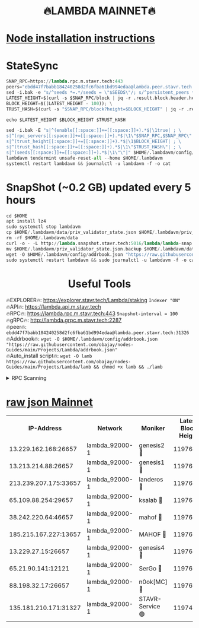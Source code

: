 <h1 align="center"> 🔥LAMBDA MAINNET🔥</h1>


[Node installation instructions](https://github.com/obajay/nodes-Guides/tree/main/Projects/Lambda)
=


# StateSync
```python
SNAP_RPC=https://lambda.rpc.m.stavr.tech:443
peers="ebdd47f7babb184240258d2fc6fba61bd994edaa@lambda.peer.stavr.tech:31326" 
sed -i.bak -e "s/^seeds *=.*/seeds = \"$SEEDS\"/; s/^persistent_peers *=.*/persistent_peers = \"$PEERS\"/" $HOME/.lambdavm/config/config.toml
LATEST_HEIGHT=$(curl -s $SNAP_RPC/block | jq -r .result.block.header.height); \
BLOCK_HEIGHT=$((LATEST_HEIGHT - 100)); \
TRUST_HASH=$(curl -s "$SNAP_RPC/block?height=$BLOCK_HEIGHT" | jq -r .result.block_id.hash)

echo $LATEST_HEIGHT $BLOCK_HEIGHT $TRUST_HASH

sed -i.bak -E "s|^(enable[[:space:]]+=[[:space:]]+).*$|\1true| ; \
s|^(rpc_servers[[:space:]]+=[[:space:]]+).*$|\1\"$SNAP_RPC,$SNAP_RPC\"| ; \
s|^(trust_height[[:space:]]+=[[:space:]]+).*$|\1$BLOCK_HEIGHT| ; \
s|^(trust_hash[[:space:]]+=[[:space:]]+).*$|\1\"$TRUST_HASH\"| ; \
s|^(seeds[[:space:]]+=[[:space:]]+).*$|\1\"\"|" $HOME/.lambdavm/config/config.toml
lambdavm tendermint unsafe-reset-all --home $HOME/.lambdavm
systemctl restart lambdavm && journalctl -u lambdavm -f -o cat

```
# SnapShot (~0.2 GB) updated every 5 hours
```python
cd $HOME
apt install lz4
sudo systemctl stop lambdavm
cp $HOME/.lambdavm/data/priv_validator_state.json $HOME/.lambdavm/priv_validator_state.json.backup
rm -rf $HOME/.lambdavm/data
curl -o - -L http://lambda.snapshot.stavr.tech:5016/lambda/lambda-snap.tar.lz4 | lz4 -c -d - | tar -x -C $HOME/.lambdavm --strip-components 2
mv $HOME/.lambdavm/priv_validator_state.json.backup $HOME/.lambdavm/data/priv_validator_state.json
wget -O $HOME/.lambdavm/config/addrbook.json "https://raw.githubusercontent.com/obajay/nodes-Guides/main/Projects/Lambda/addrbook.json"
sudo systemctl restart lambdavm && sudo journalctl -u lambdavm -f -o cat
```
 <h1 align="center"> Useful Tools</h1>

🔥EXPLORER🔥:      https://explorer.stavr.tech/Lambda/staking	        `Indexer "ON"` \
🔥API🔥: 			 		 https://lambda.api.m.stavr.tech \
🔥RPC🔥:           https://lambda.rpc.m.stavr.tech:443	              `Snapshot-interval = 100` \
🔥gRPC🔥:          http://lambda.grpc.m.stavr.tech:2287 \
🔥peer🔥:					 `ebdd47f7babb184240258d2fc6fba61bd994edaa@lambda.peer.stavr.tech:31326` \
🔥Addrbook🔥:    ```wget -O $HOME/.lambdavm/config/addrbook.json "https://raw.githubusercontent.com/obajay/nodes-Guides/main/Projects/Lambda/addrbook.json"``` \
🔥Auto_install script🔥: ```wget -O lamb https://raw.githubusercontent.com/obajay/nodes-Guides/main/Projects/Lambda/lamb && chmod +x lamb && ./lamb```


<details>
<summary>RPC Scanning</summary>

<h2 align="center"> We scan nodes in real time every 4 hours. And we provide the final result of RPC endpoints.
We cannot influence the operation of these nodes in any way. </h2>


```python
If Voting Power is higher than 0 --> then the Node is a validator of the network and may be subject to attack and be a potential threat to the chain.
```
```python
We marked such validators with a red symbol
```

</details>

[raw json Mainnet](https://rpc-check.lambm.stavr.tech/lambm/rpc-lambm-result.json)
=


<table><tr><th>IP-Address</th><th>Network</th><th>Moniker</th><th>Latest Block Height</th><th>Earliest Block Height</th><th>Catching Up</th><th>Tx Index</th><th>Voting Power</th><th>Scan Time</th></tr><tr><td>13.229.162.168:26657</td><td>lambda_92000-1</td><td>genesis2 🔴</td><td>11976069</td><td>1</td><td>False</td><td>on</td><td>15416734</td><td>2024-03-01T11:33:32.879770410UTC</td></tr><tr><td>13.213.214.88:26657</td><td>lambda_92000-1</td><td>genesis1 🔴</td><td>11976071</td><td>1</td><td>False</td><td>on</td><td>737835</td><td>2024-03-01T11:33:37.311576800UTC</td></tr><tr><td>213.239.207.175:33657</td><td>lambda_92000-1</td><td>landeros 🔴</td><td>11976068</td><td>8136001</td><td>False</td><td>off</td><td>1819826</td><td>2024-03-01T11:33:27.524389246UTC</td></tr><tr><td>65.109.88.254:29657</td><td>lambda_92000-1</td><td>ksalab 🔴</td><td>11976072</td><td>8715001</td><td>False</td><td>on</td><td>510465</td><td>2024-03-01T11:33:41.988015269UTC</td></tr><tr><td>38.242.220.64:46657</td><td>lambda_92000-1</td><td>mahof 🔴</td><td>11976072</td><td>10131001</td><td>False</td><td>off</td><td>770350</td><td>2024-03-01T11:33:46.756811338UTC</td></tr><tr><td>185.215.167.227:13657</td><td>lambda_92000-1</td><td>MAHOF 🔴</td><td>11976070</td><td>10134001</td><td>False</td><td>on</td><td>2051510</td><td>2024-03-01T11:33:36.094923334UTC</td></tr><tr><td>13.229.27.15:26657</td><td>lambda_92000-1</td><td>genesis4 🔴</td><td>11976070</td><td>11043001</td><td>False</td><td>on</td><td>9567262</td><td>2024-03-01T11:33:35.809548667UTC</td></tr><tr><td>65.21.90.141:12121</td><td>lambda_92000-1</td><td>SerGo 🔴</td><td>11976072</td><td>11876072</td><td>False</td><td>off</td><td>10608436</td><td>2024-03-01T11:33:46.469744629UTC</td></tr><tr><td>88.198.32.17:26657</td><td>lambda_92000-1</td><td>n0ok[MC] 🔴</td><td>11976073</td><td>11876073</td><td>False</td><td>off</td><td>1578630</td><td>2024-03-01T11:33:49.054687906UTC</td></tr><tr><td>135.181.210.171:31327</td><td>lambda_92000-1</td><td>STAVR-Service 🟢</td><td>11974610</td><td>11973501</td><td>False</td><td>on</td><td>0</td><td>2024-03-01T11:33:41.693890398UTC</td></tr></table>
